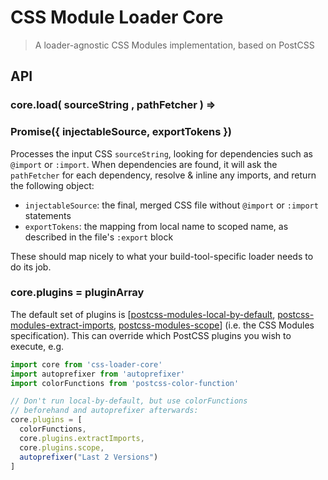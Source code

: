 # CSS Module Loader Core
> A loader-agnostic CSS Modules implementation, based on PostCSS

## API

### core.load( sourceString , pathFetcher ) =>
### Promise({ injectableSource, exportTokens })

Processes the input CSS `sourceString`, looking for dependencies such as `@import` or `:import`. When dependencies are found, it will ask the `pathFetcher` for each dependency, resolve & inline any imports, and return the following object:

- `injectableSource`: the final, merged CSS file without `@import` or `:import` statements
- `exportTokens`: the mapping from local name to scoped name, as described in the file's `:export` block

These should map nicely to what your build-tool-specific loader needs to do its job.

### core.plugins = pluginArray

The default set of plugins is [[postcss-modules-local-by-default](https://github.com/css-modules/postcss-modules-local-by-default), [postcss-modules-extract-imports](https://github.com/css-modules/postcss-modules-extract-imports), [postcss-modules-scope](https://github.com/css-modules/postcss-modules-scope)] (i.e. the CSS Modules specification). This can override which PostCSS plugins you wish to execute, e.g.

```js
import core from 'css-loader-core'
import autoprefixer from 'autoprefixer'
import colorFunctions from 'postcss-color-function'

// Don't run local-by-default, but use colorFunctions 
// beforehand and autoprefixer afterwards:
core.plugins = [
  colorFunctions, 
  core.plugins.extractImports, 
  core.plugins.scope, 
  autoprefixer("Last 2 Versions")
]
```

